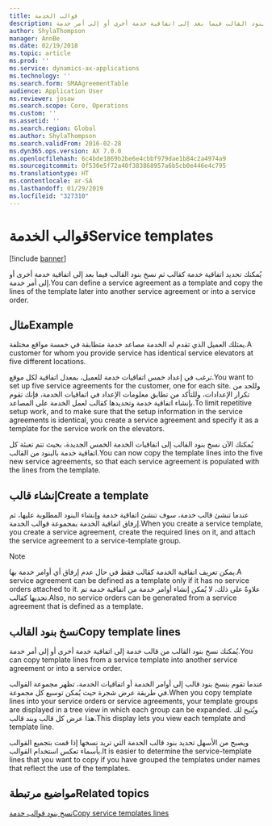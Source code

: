 ```yaml
---
title: قوالب الخدمة
description: يُمكنك تحديد اتفاقية خدمة كقالب ثم نسخ بنود القالب فيما بعد إلى اتفاقية خدمة أخرى أو إلى أمر خدمة.
author: ShylaThompson
manager: AnnBe
ms.date: 02/19/2018
ms.topic: article
ms.prod: ''
ms.service: dynamics-ax-applications
ms.technology: ''
ms.search.form: SMAAgreementTable
audience: Application User
ms.reviewer: josaw
ms.search.scope: Core, Operations
ms.custom: ''
ms.assetid: ''
ms.search.region: Global
ms.author: ShylaThompson
ms.search.validFrom: 2016-02-28
ms.dyn365.ops.version: AX 7.0.0
ms.openlocfilehash: 6c4bde1869b2be6e4cbbf979dae1b84c2a4974a9
ms.sourcegitcommit: 0f530e5f72a40f383868957a6b5cb0e446e4c795
ms.translationtype: HT
ms.contentlocale: ar-SA
ms.lasthandoff: 01/29/2019
ms.locfileid: "327310"
---
```

# <a name="service-templates"></a><span data-ttu-id="ec6f7-103">قوالب الخدمة</span><span class="sxs-lookup"><span data-stu-id="ec6f7-103">Service templates</span></span>

[!include [banner](../includes/banner.md)]

<span data-ttu-id="ec6f7-104">يُمكنك تحديد اتفاقية خدمة كقالب ثم نسخ بنود القالب فيما بعد إلى اتفاقية خدمة أخرى أو إلى أمر خدمة.</span><span class="sxs-lookup"><span data-stu-id="ec6f7-104">You can define a service agreement as a template and copy the lines of the template later into another service agreement or into a service order.</span></span>

## <a name="example"></a><span data-ttu-id="ec6f7-105">مثال</span><span class="sxs-lookup"><span data-stu-id="ec6f7-105">Example</span></span>

<span data-ttu-id="ec6f7-106">يمتلك العميل الذي تقدم له الخدمة مصاعد خدمة متطابقة في خمسة مواقع مختلفة.</span><span class="sxs-lookup"><span data-stu-id="ec6f7-106">A customer for whom you provide service has identical service elevators at five different locations.</span></span>

<span data-ttu-id="ec6f7-107">ترغب في إعداد خمس اتفاقيات خدمة للعميل، بمعدل اتفاقية لكل موقع.</span><span class="sxs-lookup"><span data-stu-id="ec6f7-107">You want to set up five service agreements for the customer, one for each site.</span></span>
<span data-ttu-id="ec6f7-108">وللحد من تكرار الإعدادات، وللتأكد من تطابق معلومات الإعداد في اتفاقيات الخدمة، فإنك تقوم بإنشاء اتفاقية خدمة وتحديدها كقالب لعمل الخدمة على المصاعد.</span><span class="sxs-lookup"><span data-stu-id="ec6f7-108">To limit repetitive setup work, and to make sure that the setup information in the service agreements is identical, you create a service agreement and specify it as a template for the service work on the elevators.</span></span>

<span data-ttu-id="ec6f7-109">يُمكنك الآن نسخ بنود القالب إلى اتفاقيات الخدمة الخمس الجديدة، بحيث تتم تعبئة كل اتفاقية خدمة بالبنود من القالب.</span><span class="sxs-lookup"><span data-stu-id="ec6f7-109">You can now copy the template lines into the five new service agreements, so that each service agreement is populated with the lines from the template.</span></span>

## <a name="create-a-template"></a><span data-ttu-id="ec6f7-110">إنشاء قالب</span><span class="sxs-lookup"><span data-stu-id="ec6f7-110">Create a template</span></span>

<span data-ttu-id="ec6f7-111">عندما تنشئ قالب خدمة، سوف تنشئ اتفاقية خدمة وإنشاء البنود المطلوبة عليها، ثم إرفاق اتفاقية الخدمة بمجموعة قوالب الخدمة.</span><span class="sxs-lookup"><span data-stu-id="ec6f7-111">When you create a service template, you create a service agreement, create the required lines on it, and attach the service agreement to a service-template group.</span></span>

> [!NOTE]
> <span data-ttu-id="ec6f7-112">يمكن تعريف اتفاقية الخدمة كقالب فقط في حال عدم إرفاق أي أوامر خدمة بها.</span><span class="sxs-lookup"><span data-stu-id="ec6f7-112">A service agreement can be defined as a template only if it has no service orders attached to it.</span></span> <span data-ttu-id="ec6f7-113">علاوةً على ذلك، لا يُمكن إنشاء أوامر خدمة من اتفاقية خدمة تم تحديها كقالب.</span><span class="sxs-lookup"><span data-stu-id="ec6f7-113">Also, no service orders can be generated from a service agreement that is defined as a template.</span></span>

## <a name="copy-template-lines"></a><span data-ttu-id="ec6f7-114">نسخ بنود القالب</span><span class="sxs-lookup"><span data-stu-id="ec6f7-114">Copy template lines</span></span>

<span data-ttu-id="ec6f7-115">يُمكنك نسخ بنود القالب من قالب خدمة إلى اتفاقية خدمة أخرى أو إلى أمر خدمة.</span><span class="sxs-lookup"><span data-stu-id="ec6f7-115">You can copy template lines from a service template into another service agreement or into a service order.</span></span>

<span data-ttu-id="ec6f7-116">عندما تقوم بنسخ بنود قالب إلى أوامر الخدمة أو اتفاقيات الخدمة، تظهر مجموعة القوالب في طريقة عرض شجرة حيث يُمكن توسيع كل مجموعة.</span><span class="sxs-lookup"><span data-stu-id="ec6f7-116">When you copy template lines into your service orders or service agreements, your template groups are displayed in a tree view in which each group can be expanded.</span></span> <span data-ttu-id="ec6f7-117">ويُتيح لك هذا عرض كل قالب وبند قالب.</span><span class="sxs-lookup"><span data-stu-id="ec6f7-117">This display lets you view each template and template line.</span></span>

<span data-ttu-id="ec6f7-118">ويصبح من الأسهل تحديد بنود قالب الخدمة التي تريد نسخها إذا قمت بتجميع القوالب بأسماء تعكس استخدام القوالب.</span><span class="sxs-lookup"><span data-stu-id="ec6f7-118">It is easier to determine the service-template lines that you want to copy if you have grouped the templates under names that reflect the use of the templates.</span></span>

## <a name="related-topics"></a><span data-ttu-id="ec6f7-119">مواضيع مرتبطة</span><span class="sxs-lookup"><span data-stu-id="ec6f7-119">Related topics</span></span>

[<span data-ttu-id="ec6f7-120">نسخ بنود قوالب خدمة</span><span class="sxs-lookup"><span data-stu-id="ec6f7-120">Copy service templates lines</span></span>](copy-service-template-lines.md)
